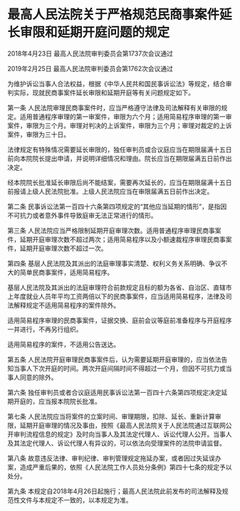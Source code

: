 # 最高人民法院关于严格规范民商事案件延长审限和延期开庭问题的规定

2018年4月23日 最高人民法院审判委员会第1737次会议通过

2019年2月25日 最高人民法院审判委员会第1762次会议通过

<!-- INFO END -->

为维护诉讼当事人合法权益，根据《中华人民共和国民事诉讼法》等规定，结合审判实际，现就民商事案件延长审限和延期开庭等有关问题规定如下。

第一条 人民法院审理民商事案件时，应当严格遵守法律及司法解释有关审限的规定。适用普通程序审理的第一审案件，审限为六个月；适用简易程序审理的第一审案件，审限为三个月。审理对判决的上诉案件，审限为三个月；审理对裁定的上诉案件，审限为三十日。

法律规定有特殊情况需要延长审限的，独任审判员或合议庭应当在期限届满十五日前向本院院长提出申请，并说明详细情况和理由。院长应当在期限届满五日前作出决定。

经本院院长批准延长审限后尚不能结案，需要再次延长的，应当在期限届满十五日前报请上级人民法院批准。上级人民法院应当在审限届满五日前作出决定。

第二条 民事诉讼法第一百四十六条第四项规定的“其他应当延期的情形”，是指因不可抗力或者意外事件导致庭审无法正常进行的情形。

第三条 人民法院应当严格限制延期开庭审理次数。适用普通程序审理民商事案件，延期开庭审理次数不超过两次；适用简易程序以及小额速裁程序审理民商事案件，延期开庭审理次数不超过一次。

第四条 基层人民法院及其派出的法庭审理事实清楚、权利义务关系明确、争议不大的简单民商事案件，适用简易程序。

基层人民法院及其派出的法庭审理符合前款规定且标的额为各省、自治区、直辖市上年度就业人员年平均工资两倍以下的民商事案件，应当适用简易程序，法律及司法解释规定不适用简易程序的案件除外。

适用简易程序审理的民商事案件，证据交换、庭前会议等庭前准备程序与开庭程序一并进行，不再另行组织。

适用简易程序的案件，不适用公告送达。

第五条 人民法院开庭审理民商事案件后，认为需要延期开庭审理的，应当依法告知当事人下次开庭的时间。两次开庭间隔时间不得超过一个月，但因不可抗力或当事人同意的除外。

第六条 独任审判员或者合议庭适用民事诉讼法第一百四十六条第四项规定决定延期开庭的，应当报本院院长批准。

第七条 人民法院应当将案件的立案时间、审理期限，扣除、延长、重新计算审限，延期开庭审理的情况及事由，按照《最高人民法院关于人民法院通过互联网公开审判流程信息的规定》及时向当事人及其法定代理人、诉讼代理人公开。当事人及其法定代理人、诉讼代理人有异议的，可以依法向受理案件的法院申请监督。

第八条 故意违反法律、审判纪律、审判管理规定拖延办案，或者因过失延误办案，造成严重后果的，依照《人民法院工作人员处分条例》第四十七条的规定予以处分。

第九条 本规定自2018年4月26日起施行；最高人民法院此前发布的司法解释及规范性文件与本规定不一致的，以本规定为准。